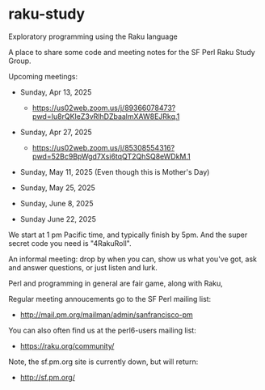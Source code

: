 # raku-study
Exploratory programming using the Raku language

A place to share some code and meeting notes for the SF Perl Raku Study Group.

Upcoming meetings:

* Sunday, Apr 13, 2025
  *   https://us02web.zoom.us/j/89366078473?pwd=Iu8rQKIeZ3vRlhDZbaalmXAW8EJRkq.1

* Sunday, Apr 27, 2025
  *   https://us02web.zoom.us/j/85308554316?pwd=52Bc9BpWgd7Xsi6tqQT2QhSQ8eWDkM.1

* Sunday, May 11, 2025
  (Even though this is Mother's Day)

*  Sunday, May 25, 2025 
*  Sunday, June 8, 2025 
*  Sunday June 22, 2025 



We start at 1 pm Pacific time, and typically finish by 5pm.
And the super secret code you need is "4RakuRoll".

An informal meeting: drop by when you can, show us what you've got,
ask and answer questions, or just listen and lurk.

Perl and programming in general are fair game, along with Raku, 

Regular meeting annoucements go to the SF Perl mailing list:

*  http://mail.pm.org/mailman/admin/sanfrancisco-pm

You can also often find us at the perl6-users mailing list:

*  https://raku.org/community/


Note, the sf.pm.org site is currently down, but will return:

*  http://sf.pm.org/
